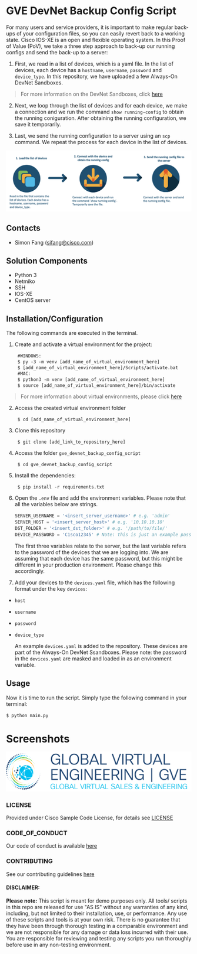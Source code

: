 # GVE DevNet Backup Config Script
For many users and service providers, it is important to make regular back-ups of your configuration files, so you can easily revert back to a working state. Cisco IOS-XE is an open and flexible operating system. In this Proof of Value (PoV), we take a three step approach to back-up our running configs and send the back-up to a server:

1. First, we read in a list of devices, which is a yaml file. In the list of devices, each device has a `hostname`, `username`, `password` and `device_type`. In this repository, we have uploaded a few Always-On DevNet Sandboxes. 

> For more information on the DevNet Sandboxes, click [here](https://devnetsandbox.cisco.com)

2. Next, we loop through the list of devices and for each device, we make a connection and we run the command `show running-config` to obtain the running coniguration. After obtaining the running configuration, we save it temporarily. 

3. Last, we send the running configuration to a server using an `scp` command. We repeat the process for each device in the list of devices. 

![](IMAGES/flow.png)

## Contacts
* Simon Fang (sifang@cisco.com)

## Solution Components
* Python 3
* Netmiko
* SSH
* IOS-XE
* CentOS server


## Installation/Configuration

The following commands are executed in the terminal.

1. Create and activate a virtual environment for the project:
   
        #WINDOWS:
        $ py -3 -m venv [add_name_of_virtual_environment_here] 
        $ [add_name_of_virtual_environment_here]/Scripts/activate.bat
        #MAC:
        $ python3 -m venv [add_name_of_virtual_environment_here] 
        $ source [add_name_of_virtual_environment_here]/bin/activate
        
> For more information about virtual environments, please click [here](https://docs.python.org/3/tutorial/venv.html)

2. Access the created virtual environment folder

        $ cd [add_name_of_virtual_environment_here]

3. Clone this repository

        $ git clone [add_link_to_repository_here]

4. Access the folder `gve_devnet_backup_config_script`

        $ cd gve_devnet_backup_config_script

5. Install the dependencies:

        $ pip install -r requirements.txt

6. Open the `.env` file and add the environment variables. Please note that all the variables below are strings.

    ```python
    SERVER_USERNAME = '<insert_server_username>' # e.g. 'admin'
    SERVER_HOST = '<insert_server_host>' # e.g. '10.10.10.10'
    DST_FOLDER = '<insert_dst_folder>' # e.g. '/path/to/file/'
    DEVICE_PASSWORD = 'C1sco12345' # Note: this is just an example password
    ```

    The first three variables relate to the server, but the last variable refers to the password of the devices that we are logging into. We are assuming that each device has the same password, but this might be different in your production environment. Please change this accordingly. 

7. Add your devices to the `devices.yaml` file, which has the following format under the key `devices`:

* `host`
* `username`
* `password`
* `device_type`

    An example `devices.yaml` is added to the repository. These devices are part of the Always-On DevNet Ssandboxes. Please note: the password in the `devices.yaml` are masked and loaded in as an environment variable. 


## Usage

Now it is time to run the script. Simply type the following command in your terminal:


    $ python main.py



# Screenshots

![/IMAGES/0image.png](IMAGES/0image.png)

### LICENSE

Provided under Cisco Sample Code License, for details see [LICENSE](LICENSE.md)

### CODE_OF_CONDUCT

Our code of conduct is available [here](CODE_OF_CONDUCT.md)

### CONTRIBUTING

See our contributing guidelines [here](CONTRIBUTING.md)

#### DISCLAIMER:
<b>Please note:</b> This script is meant for demo purposes only. All tools/ scripts in this repo are released for use "AS IS" without any warranties of any kind, including, but not limited to their installation, use, or performance. Any use of these scripts and tools is at your own risk. There is no guarantee that they have been through thorough testing in a comparable environment and we are not responsible for any damage or data loss incurred with their use.
You are responsible for reviewing and testing any scripts you run thoroughly before use in any non-testing environment.
